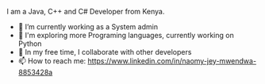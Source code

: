 I am a Java, C++ and C# Developer from Kenya.


- 🔭 I’m currently working as a System admin
- 🌱 I'm exploring more Programing languages, currently working on Python
- 💬 In my free time, I collaborate with other developers
- 📫 How to reach me: https://www.linkedin.com/in/naomy-jey-mwendwa-8853428a
